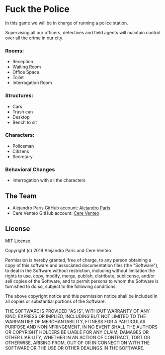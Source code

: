 # Fuck the Police

In this game we will be in charge of running a police station.

Supervising all our officers, detectives and field agents will maintain control over all the crime in our city.

### Rooms:
- Reception
- Waiting Room
- Office Space
- Toilet
- Interrogation Room
	
### Structures:
- Cars
- Trash can
- Desktop
- Bench to sit
	
### Characters:
- Policeman
- Citizens
- Secretary
	
### Behavioral Changes
- Interrogation with all the characters
	
	
	
## The Team

- Alejandro París GitHub account: [Alejandro París](https://github.com/AlejandroParis)
- Cere Venteo GitHub account: [Cere Venteo](https://github.com/CereVenteo)


## License

MIT License

Copyright (c) 2019 Alejandro París and Cere Venteo

Permission is hereby granted, free of charge, to any person obtaining a copy
of this software and associated documentation files (the "Software"), to deal
in the Software without restriction, including without limitation the rights
to use, copy, modify, merge, publish, distribute, sublicense, and/or sell
copies of the Software, and to permit persons to whom the Software is
furnished to do so, subject to the following conditions:

The above copyright notice and this permission notice shall be included in all
copies or substantial portions of the Software.

THE SOFTWARE IS PROVIDED "AS IS", WITHOUT WARRANTY OF ANY KIND, EXPRESS OR
IMPLIED, INCLUDING BUT NOT LIMITED TO THE WARRANTIES OF MERCHANTABILITY,
FITNESS FOR A PARTICULAR PURPOSE AND NONINFRINGEMENT. IN NO EVENT SHALL THE
AUTHORS OR COPYRIGHT HOLDERS BE LIABLE FOR ANY CLAIM, DAMAGES OR OTHER
LIABILITY, WHETHER IN AN ACTION OF CONTRACT, TORT OR OTHERWISE, ARISING FROM,
OUT OF OR IN CONNECTION WITH THE SOFTWARE OR THE USE OR OTHER DEALINGS IN THE
SOFTWARE.


